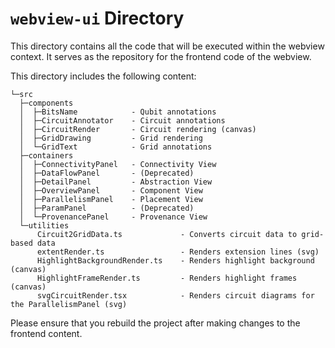 # `webview-ui` Directory

This directory contains all the code that will be executed within the webview context. It serves as the repository for the frontend code of the webview.

This directory includes the following content:

```
└─src  
  ├─components  
  │  ├─BitsName            - Qubit annotations  
  │  ├─CircuitAnnotator    - Circuit annotations  
  │  ├─CircuitRender       - Circuit rendering (canvas)  
  │  ├─GridDrawing         - Grid rendering  
  │  └─GridText            - Grid annotations  
  ├─containers  
  │  ├─ConnectivityPanel   - Connectivity View  
  │  ├─DataFlowPanel       - (Deprecated)  
  │  ├─DetailPanel         - Abstraction View  
  │  ├─OverviewPanel       - Component View  
  │  ├─ParallelismPanel    - Placement View  
  │  ├─ParamPanel          - (Deprecated)  
  │  └─ProvenancePanel     - Provenance View  
  └─utilities  
      Circuit2GridData.ts             - Converts circuit data to grid-based data  
      extentRender.ts                 - Renders extension lines (svg)  
      HighlightBackgroundRender.ts    - Renders highlight background (canvas)  
      HighlightFrameRender.ts         - Renders highlight frames (canvas)  
      svgCircuitRender.tsx            - Renders circuit diagrams for the ParallelismPanel (svg)  
```
Please ensure that you rebuild the project after making changes to the frontend content.
